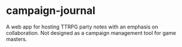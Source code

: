 # campaign-journal
A web app for hosting TTRPG party notes with an emphasis on collaboration. Not designed as a campaign management tool for game masters.

